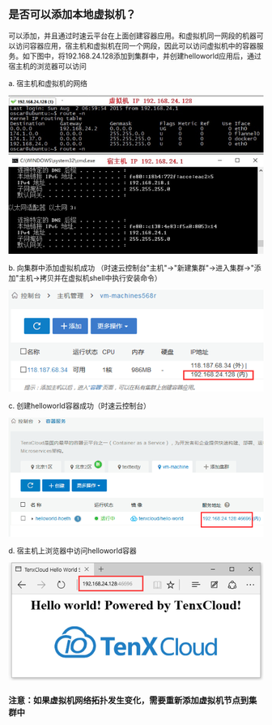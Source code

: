## 是否可以添加本地虚拟机？

可以添加，并且通过时速云平台在上面创建容器应用。和虚拟机同一网段的机器可以访问容器应用，宿主机和虚拟机在同一个网段，因此可以访问虚拟机中的容器服务。如下图中，将192.168.24.128添加到集群中，并创建helloworld应用后，通过宿主机的浏览器可以访问

a. 宿主机和虚拟机的网络

![host1](/doc/v1/images/host/faq-vm-net.png)

b. 向集群中添加虚拟机成功 （时速云控制台"主机"->"新建集群"->进入集群->"添加"主机->拷贝并在虚拟机shell中执行安装命令）

![host1](/doc/v1/images/host/faq-vm-net-4.png)

c. 创建helloworld容器成功（时速云控制台）
	
![host1](/doc/v1/images/host/faq-vm-net-2.png)

d. 宿主机上浏览器中访问helloworld容器
	
![host1](/doc/v1/images/host/faq-vm-net-3.png)

### 注意：如果虚拟机网络拓扑发生变化，需要重新添加虚拟机节点到集群中